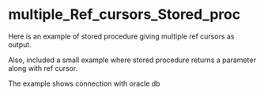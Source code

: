 # multiple_Ref_cursors_Stored_proc


Here is an example of stored procedure giving multiple ref cursors as output.

Also, included a small example where stored procedure returns a parameter along with ref cursor.

The example shows connection with oracle db
